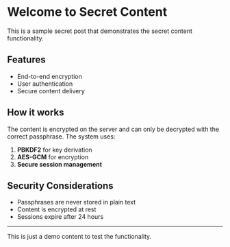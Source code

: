 # Welcome to Secret Content

This is a sample secret post that demonstrates the secret content functionality.

## Features

- End-to-end encryption
- User authentication
- Secure content delivery

## How it works

The content is encrypted on the server and can only be decrypted with the correct passphrase. The system uses:

1. **PBKDF2** for key derivation
2. **AES-GCM** for encryption
3. **Secure session management**

## Security Considerations

- Passphrases are never stored in plain text
- Content is encrypted at rest
- Sessions expire after 24 hours

---

This is just a demo content to test the functionality.
